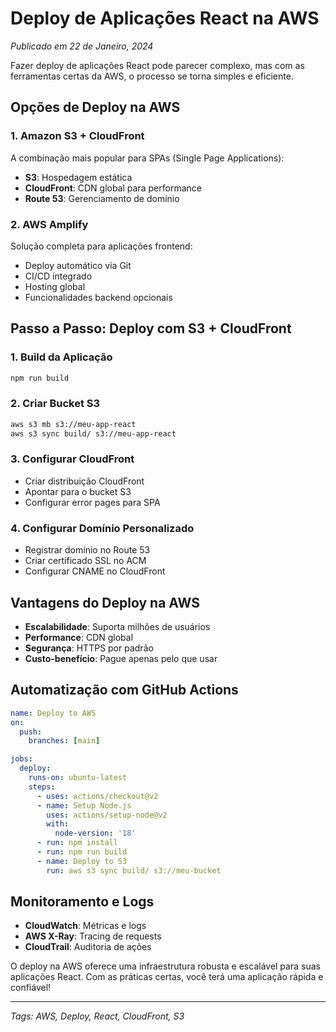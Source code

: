 # Deploy de Aplicações React na AWS

*Publicado em 22 de Janeiro, 2024*

Fazer deploy de aplicações React pode parecer complexo, mas com as ferramentas certas da AWS, o processo se torna simples e eficiente.

## Opções de Deploy na AWS

### 1. Amazon S3 + CloudFront

A combinação mais popular para SPAs (Single Page Applications):

- **S3**: Hospedagem estática
- **CloudFront**: CDN global para performance
- **Route 53**: Gerenciamento de domínio

### 2. AWS Amplify

Solução completa para aplicações frontend:

- Deploy automático via Git
- CI/CD integrado
- Hosting global
- Funcionalidades backend opcionais

## Passo a Passo: Deploy com S3 + CloudFront

### 1. Build da Aplicação

```bash
npm run build
```

### 2. Criar Bucket S3

```bash
aws s3 mb s3://meu-app-react
aws s3 sync build/ s3://meu-app-react
```

### 3. Configurar CloudFront

- Criar distribuição CloudFront
- Apontar para o bucket S3
- Configurar error pages para SPA

### 4. Configurar Domínio Personalizado

- Registrar domínio no Route 53
- Criar certificado SSL no ACM
- Configurar CNAME no CloudFront

## Vantagens do Deploy na AWS

- **Escalabilidade**: Suporta milhões de usuários
- **Performance**: CDN global
- **Segurança**: HTTPS por padrão
- **Custo-benefício**: Pague apenas pelo que usar

## Automatização com GitHub Actions

```yaml
name: Deploy to AWS
on:
  push:
    branches: [main]

jobs:
  deploy:
    runs-on: ubuntu-latest
    steps:
      - uses: actions/checkout@v2
      - name: Setup Node.js
        uses: actions/setup-node@v2
        with:
          node-version: '18'
      - run: npm install
      - run: npm run build
      - name: Deploy to S3
        run: aws s3 sync build/ s3://meu-bucket
```

## Monitoramento e Logs

- **CloudWatch**: Métricas e logs
- **AWS X-Ray**: Tracing de requests
- **CloudTrail**: Auditoria de ações

O deploy na AWS oferece uma infraestrutura robusta e escalável para suas aplicações React. Com as práticas certas, você terá uma aplicação rápida e confiável!

---

*Tags: AWS, Deploy, React, CloudFront, S3*